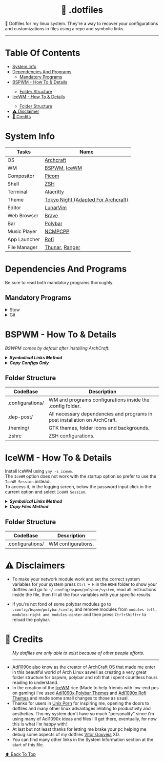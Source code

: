 <h1 id="dotfiles" align="center">💠 .dotfiles</h1>
💠 Dotfiles for my linux system. They're a way to recover your configurations and customizations in files using a repo and symbolic links.
<hr>

<h1>Table Of Contents</h1>
<ul> 
  <li><a href="#SystemInfo">System Info</a></li>

  <li>
    <a href="#Dependencies">Dependencies And Programs</a>
    <ul> 
      <li><a href="#Mandatory">Mandatory Programs</a></li>
    </ul>  
  </li>

  <li><a href="#BSPWM">BSPWM - How To & Details</a></li>
  <ul> 
    <li><a href="#BSPWMStructure">Folder Structure</a></li>
  </ul>  
  
  <li><a href="#IceWM">IceWM - How To & Details</a></li>
  <ul> 
    <li><a href="#IceWMStructure">Folder Structure</a></li>
  </ul>
  <li><a href="#Disclaimer">⚠️ Disclaimer</a></li>
  <li><a href="#Credits">🌟 Credits</a></li>
</ul>

<h1 id="SystemInfo">System Info</h1>

| Tasks             | Name                                                                                          |
| ----------------- | ----------------------------------------------------------------------------------------------|
| OS                | [Archcraft](https://archcraft.io/)                                                            |
| WM                | [BSPWM](https://github.com/baskerville/bspwm), [IceWM](https://ice-wm.org)                    |
| Compositor        | [Picom](https://github.com/yshui/picom)                                                       |
| Shell             | [ZSH](https://www.zsh.org/)                                                                   |
| Terminal          | [Alacritty](https://github.com/alacritty/alacritty)                                           |
| Theme             | [Tokyo Night (Adapted For Archcraft)](https://github.com/folke/tokyonight.nvim)               |
| Editor            | [LunarVim](https://www.lunarvim.org/#opinionated)                                             |
| Web Browser       | [Brave](https://brave.com/)                                                                   |
| Bar               | [Polybar](https://github.com/polybar/polybar)                                                 |
| Music Player      | [NCMPCPP](https://github.com/ncmpcpp/ncmpcpp)                                                 |
| App Launcher      | [Rofi](https://github.com/davatorium/rofi/)                                                   |
| File Manager      | [Thunar](https://wiki.archlinux.org/title/thunar), [Ranger](https://github.com/ranger/ranger) |

<h1 id="Dependencies">Dependencies And Programs</h1>
Be sure to read both mandatory programs thoroughly.

<h2 id="Mandatory">Mandatory Programs</h2>
<details>
  <summary>Stow</summary>
  As GNU says: "It is a symlink farm manager which takes distinct sets of software and/or data located in separate directories on the filesystem, and makes them all appear to be installed in a single directory tree."<br>
  <br>
  In regards to it's working... In short, Stow takes directories inside your <strong>repo</strong> and pretends them to be the <strong>parent directory</strong> creating symbolic links in the <strong>parent directory itself.</strong><br>
  <br>
  Deeply explaning, if you are at <code>/home/[UserName]/.dotfiles</code> when using <code>stow .configurations</code> in your terminal, the configurations folder will take everything inside it and create <strong>symlinks</strong> in the home folder. It's as the <code>.configurations</code> <strong>directory</strong> would be now the <code>home</code> <strong>directory</strong> and the <code>.config</code> inside will be redirected to there.<br>
  <br>          
  If that didn't do it, this <a href="https://www.youtube.com/watch?v=90xMTKml9O0">chris@machine video and the pinned comment</a> will help ya understand it better since it's a little bit hard at first!
</details>
  
<details>
  <summary>Git</summary>
  As in Git: "Git is a free and open source distributed version control system designed to handle everything from small to very large projects with speed and efficiency." <br>
  You'll need it to clone the repository using <code>git clone https://github.com/AtomicFeasT/.dotfiles.git</code>.
</details>
   
<h1 id="BSPWM">BSPWM - How To & Details</h1>

*BSWPM comes by default after installing ArchCraft.*

<details>
  Apply this method if you want to sync all files from this repository. (As long as you `git pull`) <br>
  <summary><strong><i>Symbolical Links Method</i></strong></summary>
  <br>
    
  <i>CD Into .dotfiles</i>  
  
  ```
  cd .dotfiles/bspwm
  ```
  <i>Create Symlinks To Post Dependencies</i>

  ```
  stow --target=${HOME} .dep-post

  # Optional! Installs All Programs That I Use
  cd .dep-post/ArchPost
  sudo chmod +x archcraft-post-installer.sh
  ./archcraft-post-installer.sh
  ```
  
  <i>Create Symlinks To Theming (Needs Sudo Because Of The Root Folder)</i> <br>
  Download And Put [Tokyonight-Dark-BL](https://www.pling.com/p/1681315/) And
  [Tokyo Night Icons](https://www.pling.com/p/1681475/) In Your Download Directory.

  ```
  sudo stow --target=/ .theming
  
  cd ~
  cd Downloads
  unzip Tokyonight-Dark-BL.zip
  unzip tokyonight_dark_icons.zip
  sudo mv -f ~/Downloads/Tokyonight-Dark-BL /usr/share/themes
  sudo mv -f ~/Downloads/tokyonight_dark /usr/share/icons 
  rm -rf ~/Downloads/Tokyonight-Dark-BL.zip
  rm -rf ~/Downloads/tokyonight_dark_icons.zip
  ```
  <i>Create Symlinks To Configurations</i><br>
  <sub>The "--target=${HOME}" garantees that files and directories are going to your home folder not caring if you cloned the repo somewhere else.</sub>

  ```
  cd ~
  cd .dotfiles/bspwm
  rm -rf ~/.config/bspwm
  rm -rf ~/.config/sxhkd
  rm -rf ~/.config/lvim
  stow --target=${HOME} .configurations
  ```
  
  <i>ZSH Config. Symlink</i>
  
  ```
  rm -f ~/.zshrc
  ln -s -f ~/.dotfiles/bspwm/.zshrc ~/.zshrc
  ```
  Now Reload Your BSWPM With Ctrl+Shift+r.
</details>

<details>
  <summary><strong><i>Copy Configs Only</i></strong></summary>

  <i>Copy Files From Post Dependencies</i>

  ```
  sudo cp -a ~/.dotfiles/bspwm/.dep-post/ArchPost ~/ArchPost 

  # Optional! Installs All Programs That I Use
  cd ~/ArchPost
  sudo chmod +x archcraft-post-installer.sh
  ./archcraft-post-installer.sh 
  ```

  <i>Copy Files From Theming (Needs Sudo Because Of Root Folder)</i> <br>
  Download And Put [Tokyonight-Dark-BL](https://www.pling.com/p/1681315/) And
  [Tokyo Night Icons](https://www.pling.com/p/1681475/) In Your Download Directory.

  ```
  sudo cp -a ~/.dotfiles/bspwm/.theming/usr/share/backgrounds/* /usr/share/backgrounds 

  cd Downloads
  unzip Tokyonight-Dark-BL.zip
  unzip tokyonight_dark_icons.zip
  sudo mv -f ~/Downloads/Tokyonight-Dark-BL /usr/share/themes
  sudo mv -f ~/Downloads/tokyonight_dark /usr/share/icons 
  rm -rf ~/Downloads/Tokyonight-Dark-BL.zip
  rm -rf ~/Downloads/tokyonight_dark_icons.zip
 
  ```

  <i>Copy Files From Configurations</i><br>

  ```
  rm -rf ~/.config/bspwm
  rm -rf ~/.config/sxhkd
  rm -rf ~/.config/lvim
  sudo cp -a ~/.dotfiles/bspwm/.configurations/.config/* ~/.config  
  ```

  <i>Copies ZSH Config To Home</i>

  ```
  rm -f ~/.zshrc
  sudo cp -a ~/.dotfiles/bspwm/.zshrc ~/.zshrc
  ```
  Now Reload Your BSWPM With Ctrl+Shift+r.
</details>

<h2 id="BSPWMStructure">Folder Structure</h2>

| CodeBase          | Description                                                                                  |
| ----------------- | ---------------------------------------------------------------------------------------------|
| .configurations/  | WM and programs configurations inside the .config folder.                                    |
| .dep-post/        | All necessary dependencies and programs in post installation on ArchCraft.                   |
| .theming/         | GTK themes, folder icons and backgrounds.                                                    |
| .zshrc            | ZSH configurations.                                                                          |

<h1 id="IceWM">IceWM - How To & Details</h1>

Install IceWM using `yay -s icewm`. <br> 
The `IceWM` option does not work with the startup option so prefer to use the `IceWM Session` instead. <br>
To access it, in the logging screen, below the password input click in the current option and select `IceWM Session`. 

<details>
  Apply this method if you want to sync all files from this repository <br>
  <summary><strong><i>Symbolical Links Method</i></strong></summary>
  <br>
    
  <i>CD Into .dotfiles</i>  

  ```
  cd .dotfiles/icewm
  ```

  <i>Create Symlinks To Configurations</i><br>
  <sub>The "--target=${HOME}" garantees that files and directories are going to your home folder not caring if you cloned the repo somewhere else.</sub>

  ```
  rm -rf ~/.icewm
  stow --target=${HOME} .configurations
  ```
  Now LogtOut And LogOn Again.
</details>

<details>
  <summary><strong><i>Copy Files Method</i></strong></summary>

  <i>Copy Files To Configurations</i><br>

  ```
  rm -rf ~/.icewm
  sudo cp -a ~/.dotfiles/icewm/.configurations/.icewm ~/.icewm
  ```
  Now LogOut And LogOn Again.
</details>

<h2 id="IceWMStructure">Folder Structure</h2>

| CodeBase          | Description                                                                                  |
| ----------------- | ---------------------------------------------------------------------------------------------|
| .configurations/  | WM configurations.                                                                           |

<h1 id="Disclaimer">⚠️ Disclaimers</h1>

- To make your network module work and set the correct system variables for your system press `Ctrl + H` in the `HOME` folder to show your dotfiles and go to `~/.config/bspwm/polybar/system`, read all instructions inside the file, then fill all the four variables with your specific results.

- If you're not fond of some polybar modules go to `.config/bspwm/polybar/config` and remove modules from `modules-left, modules-right and modules-center` and then press `Ctrl+Shift+r` to reload the polybar.

<h1 id="Credits">🌟 Credits</h1>
<ul> 
  <i>My dotfiles are only able to exist because of other people efforts.</i> 
  <hr>
  <li><a href="https://github.com/adi1090x">Adi1090x</a> also know as the creator of <a href="https://archcraft.io/">ArchCraft OS</a> that made me enter in this beautiful world of Arch Linux aswell as creating a very great folder structure for bspwm, polybar and rofi that i spent countless hours reading to understand.</li>
  <li>In the creation of the <a href="https://ice-wm.org/">IceWM</a> rice (Made to help friends with low-end pcs on gaming) i've used <a href="https://github.com/adi1090x/polybar-themes">Adi1090x Polybar Themes</a> and <a href="https://github.com/adi1090x/rofi">Adi1090x Rofi Themes</a> and made some small changes to those as usual.</li>
  <li>Thanks for users in <a href="https://www.reddit.com/r/unixporn/">Unix Porn</a> for inspiring me, opening the doors to dotfiles and many other linux advantages relating to productivity and aesthetics. Tho my system don't have so much "personality" since i'm using many of Adi1090x ideas and files i'll get there, eventually, for now this is what i'm happy with!</li>
  <li>At last but not least thanks for letting me brake your pc helping me debug some aspects of my dotfiles <a href="https://github.com/VitorGouveia">Vitor Gouveia</a> XD.</li>
  <li>You can find many other links in the System Information section at the start of this file.</li>

</ul>

[⬆ Back To Top](#dotfiles)<br>
